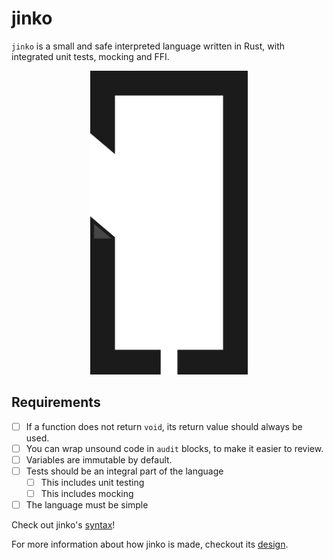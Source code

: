 # jinko
`jinko` is a small and safe interpreted language written in Rust, with integrated
unit tests, mocking and FFI.

<p align="center">
<img src="misc/logo_small.png" width="50%" height="50%" />
</p>

## Requirements

* [ ] If a function does not return `void`, its return value should always be used.
* [ ] You can wrap unsound code in `audit` blocks, to make it easier to review.
* [ ] Variables are immutable by default.
* [ ] Tests should be an integral part of the language
    * [ ] This includes unit testing
    * [ ] This includes mocking
* [ ] The language must be simple

Check out jinko's [syntax](SYNTAX.md)!

For more information about how jinko is made, checkout its [design](DESIGN.md).
